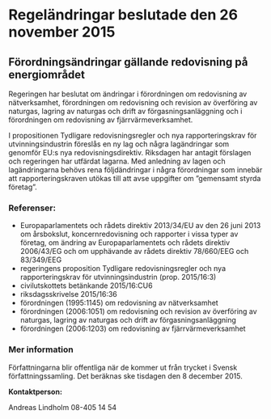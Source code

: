# Regeländringar beslutade den 26 november 2015

## Förordningsändringar gällande redovisning på energiområdet

Regeringen har beslutat om ändringar i förordningen om redovisning av nätverksamhet, förordningen om redovisning och revision av överföring av naturgas, lagring av naturgas och drift av förgasningsanläggning och i förordningen om redovisning av fjärrvärmeverksamhet.

I propositionen Tydligare redovisningsregler och nya rapporteringskrav för utvinningsindustrin föreslås en ny lag och några lagändringar som genomför EU:s nya redovisningsdirektiv. Riksdagen har antagit förslagen och regeringen har utfärdat lagarna. Med anledning av lagen och lagändringarna behövs rena följdändringar i några förordningar som innebär att rapporteringskraven utökas till att avse uppgifter om ”gemensamt styrda företag”.

### Referenser:

* Europaparlamentets och rådets direktiv 2013/34/EU av den 26 juni 2013 om årsbokslut, koncernredovisning och rapporter i vissa typer av företag, om ändring av Europaparlamentets och rådets direktiv 2006/43/EG och om upphävande av rådets direktiv 78/660/EEG och 83/349/EEG
* regeringens proposition Tydligare redovisningsregler och nya rapporteringskrav för utvinningsindustrin (prop. 2015/16:3)
* civilutskottets betänkande 2015/16:CU6
* riksdagsskrivelse 2015/16:36
* förordningen (1995:1145) om redovisning av nätverksamhet
* förordningen (2006:1051) om redovisning och revision av överföring av naturgas, lagring av naturgas och drift av förgasningsanläggning
* förordningen (2006:1203) om redovisning av fjärrvärmeverksamhet

### Mer information

Författningarna blir offentliga när de kommer ut från trycket i Svensk författningssamling. Det beräknas ske tisdagen den 8 december 2015.

**Kontaktperson:**

Andreas Lindholm 08-405 14 54
